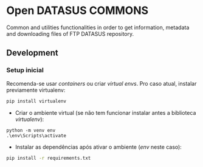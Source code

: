 # Open DATASUS COMMONS

Common and utilities functionalities in order to get information, metadata and downloading files of FTP DATASUS repository.

## Development

### Setup inicial
Recomenda-se usar _containers_ ou criar _virtual envs_. Pro caso atual, instalar previamente virtualenv:
```sh
pip install virtualenv
```

- Criar o ambiente virtual (se não tem funcionar instalar antes a biblioteca  _virtualenv_):
```
python -m venv env
.\env\Scripts\activate
```

- Instalar as dependências após ativar o ambiente (_env_ neste caso):
```sh
pip install -r requirements.txt
```
